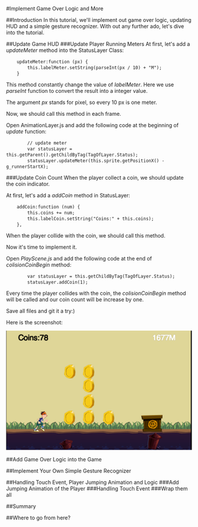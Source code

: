 #Implement Game Over Logic and More

##Introduction
In this tutorial, we'll implement out game over logic, updating HUD and a simple gesture recognizer.
With out any further ado, let's dive into the tutorial.

##Update Game HUD
###Update Player Running Meters
At first, let's add a *updateMeter* method into the StatusLayer Class:

```
    updateMeter:function (px) {
        this.labelMeter.setString(parseInt(px / 10) + "M");
    }
```

This method constantly change the value of *labelMeter*. Here we use *parseInt* function to convert the result into a integer value.

The argument *px* stands for pixel, so every 10 px is one meter.

Now, we should call this method in each frame.

Open AnimationLayer.js and add the following code at the beginning of *update* function:

```
        // update meter
        var statusLayer = this.getParent().getChildByTag(TagOfLayer.Status);
        statusLayer.updateMeter(this.sprite.getPositionX() - g_runnerStartX);
```

###Update Coin Count
When the player collect a coin, we should update the coin indicator.

At first, let's add a *addCoin* method in StatusLayer:

```
    addCoin:function (num) {
        this.coins += num;
        this.labelCoin.setString("Coins:" + this.coins);
    },
```

When the player collide with the coin, we should call this method.

Now it's time to implement it.

Open *PlayScene.js* and add the following code at the end of *colisionCoinBegin* method:

```
        var statusLayer = this.getChildByTag(TagOfLayer.Status);
        statusLayer.addCoin(1);
```

Every time the player collides with the coin, the *colisionCoinBegin* method will be called and our coin count will be increase by one.

Save all files and git it a try:)

Here is the screenshot:

![updatehud](updatehud.png)

##Add Game Over Logic into the Game

##Implement Your Own Simple Gesture Recognizer

##Handling Touch Event, Player Jumping Animation and Logic
###Add Jumping Animation of the Player
###Handling Touch Event
###Wrap them all

##Summary

##Where to go from here?
